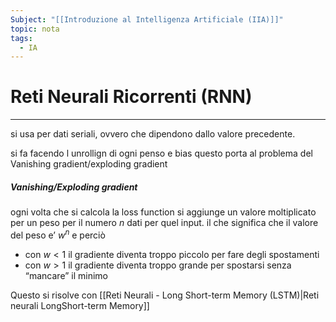 ```yaml
---
Subject: "[[Introduzione al Intelligenza Artificiale (IIA)]]"
topic: nota
tags:
  - IA
---
```


# Reti Neurali Ricorrenti (RNN)
---
si usa per dati seriali, ovvero che dipendono dallo valore precedente.

si fa facendo l unrollign di ogni penso e bias questo porta al problema del 
Vanishing gradient/exploding gradient 

##### Vanishing/Exploding gradient

ogni volta che si calcola la loss function si aggiunge un valore moltiplicato per un peso per il numero $n$ dati per quel input. il che significa che il valore del peso e’ $w^n$ e perciò 
- con $w<1$ il gradiente diventa troppo piccolo per fare degli spostamenti 
- con $w>1$ il gradiente diventa troppo grande per spostarsi senza “mancare” il minimo

Questo si risolve con [[Reti Neurali - Long Short-term Memory (LSTM)|Reti neurali LongShort-term Memory]]